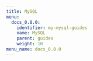 ```yaml
---
title: MySQL
menu:
  docs_0.8.0:
    identifier: my-mysql-guides
    name: MySQL
    parent: guides
    weight: 10
menu_name: docs_0.8.0
---
```


